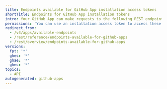 ```yaml
---
title: Endpoints available for GitHub App installation access tokens
shortTitle: Endpoints for GitHub App installation tokens
intro: Your GitHub App can make requests to the following REST endpoints with an installation access token.
permissions: 'You can use an installation access token to access these endpoints using your {% data variables.product.prodname_github_app %}. For more information, see "[AUTOTITLE](/apps/creating-github-apps/authenticating-with-a-github-app/authenticating-as-a-github-app-installation)."'
redirect_from:
  - /v3/apps/available-endpoints
  - /rest/reference/endpoints-available-for-github-apps
  - /rest/overview/endpoints-available-for-github-apps
versions:
  fpt: '*'
  ghes: '*'
  ghae: '*'
  ghec: '*'
topics:
  - API
autogenerated: github-apps
---
```




<!-- The content of this page is rendered as a NextJS page component. -->
